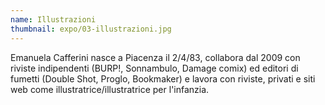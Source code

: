 ```yaml
---
name: Illustrazioni
thumbnail: expo/03-illustrazioni.jpg
---
```


Emanuela Cafferini nasce a Piacenza il 2/4/83, collabora dal 2009 con riviste indipendenti (BURP!, Sonnambulo, Damage comix) ed editori di fumetti (Double Shot, Proglo, Bookmaker) e lavora con riviste, privati e siti web come illustratrice/illustratrice per l'infanzia.
